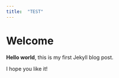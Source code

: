 ```yaml
---
title:  "TEST"
---
```


# Welcome

**Hello world**, this is my first Jekyll blog post.

I hope you like it!
